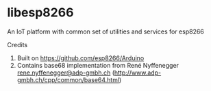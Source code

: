 # libesp8266
An IoT platform with common set of utilities and services for esp8266

Credits
1. Built on https://github.com/esp8266/Arduino
2. Contains base68 implementation from René Nyffenegger rene.nyffenegger@adp-gmbh.ch (http://www.adp-gmbh.ch/cpp/common/base64.html)
